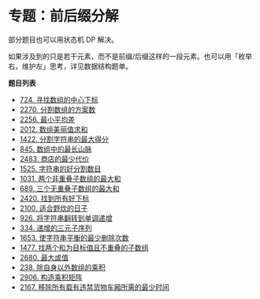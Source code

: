# 专题：前后缀分解

部分题目也可以用状态机 DP 解决。

如果涉及到的只是若干元素，而不是前缀/后缀这样的一段元素。也可以用「枚举右，维护左」思考，详见数据结构题单。

**题目列表**

- [724. 寻找数组的中心下标](https://leetcode.cn/problems/find-pivot-index/description/)
- [2270. 分割数组的方案数](https://leetcode.cn/problems/number-of-ways-to-split-array/description/)
- [2256. 最小平均差](https://leetcode.cn/problems/minimum-average-difference/description/)
- [2012. 数组美丽值求和](https://leetcode.cn/problems/sum-of-beauty-in-the-array/description/)
- [1422. 分割字符串的最大得分](https://leetcode.cn/problems/maximum-score-after-splitting-a-string/description/)
- [845. 数组中的最长山脉](https://leetcode.cn/problems/longest-mountain-in-array/description/)
- [2483. 商店的最少代价](https://leetcode.cn/problems/minimum-penalty-for-a-shop/description/)
- [1525. 字符串的好分割数目](https://leetcode.cn/problems/number-of-good-ways-to-split-a-string/description/)
- [1031. 两个非重叠子数组的最大和](https://leetcode.cn/problems/maximum-sum-of-two-non-overlapping-subarrays/description/)
- [689. 三个无重叠子数组的最大和](https://leetcode.cn/problems/maximum-sum-of-3-non-overlapping-subarrays/description/)
- [2420. 找到所有好下标](https://leetcode.cn/problems/find-all-good-indices/description/)
- [2100. 适合野炊的日子](https://leetcode.cn/problems/find-good-days-to-rob-the-bank/description/)
- [926. 将字符串翻转到单调递增](https://leetcode.cn/problems/flip-string-to-monotone-increasing/description/)
- [334. 递增的三元子序列](https://leetcode.cn/problems/increasing-triplet-subsequence/description/)
- [1653. 使字符串平衡的最少删除次数](https://leetcode.cn/problems/minimum-deletions-to-make-string-balanced/description/)
- [1477. 找两个和为目标值且不重叠的子数组](https://leetcode.cn/problems/find-two-non-overlapping-sub-arrays-each-with-target-sum/description/)
- [2680. 最大或值](https://leetcode.cn/problems/maximum-or/description/)
- [238. 除自身以外数组的乘积](https://leetcode.cn/problems/product-of-array-except-self/description/)
- [2906. 构造乘积矩阵](https://leetcode.cn/problems/product-of-array-except-self/description/)
- [2167. 移除所有载有违禁货物车厢所需的最少时间](https://leetcode.cn/problems/minimum-time-to-remove-all-cars-containing-illegal-goods/description/)
